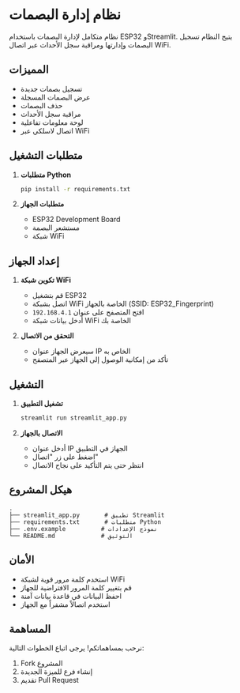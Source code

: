 # نظام إدارة البصمات

نظام متكامل لإدارة البصمات باستخدام ESP32 وStreamlit. يتيح النظام تسجيل البصمات وإدارتها ومراقبة سجل الأحداث عبر اتصال WiFi.

## المميزات

- تسجيل بصمات جديدة
- عرض البصمات المسجلة
- حذف البصمات
- مراقبة سجل الأحداث
- لوحة معلومات تفاعلية
- اتصال لاسلكي عبر WiFi

## متطلبات التشغيل

1. **متطلبات Python**
   ```bash
   pip install -r requirements.txt
   ```

2. **متطلبات الجهاز**
   - ESP32 Development Board
   - مستشعر البصمة
   - شبكة WiFi

## إعداد الجهاز

1. **تكوين شبكة WiFi**
   - قم بتشغيل ESP32
   - اتصل بشبكة WiFi الخاصة بالجهاز (SSID: ESP32_Fingerprint)
   - افتح المتصفح على عنوان `192.168.4.1`
   - أدخل بيانات شبكة WiFi الخاصة بك

2. **التحقق من الاتصال**
   - سيعرض الجهاز عنوان IP الخاص به
   - تأكد من إمكانية الوصول إلى الجهاز عبر المتصفح

## التشغيل

1. **تشغيل التطبيق**
   ```bash
   streamlit run streamlit_app.py
   ```

2. **الاتصال بالجهاز**
   - أدخل عنوان IP الجهاز في التطبيق
   - اضغط على زر "اتصال"
   - انتظر حتى يتم التأكيد على نجاح الاتصال

## هيكل المشروع
```
.
├── streamlit_app.py       # تطبيق Streamlit
├── requirements.txt       # متطلبات Python
├── .env.example          # نموذج الإعدادات
└── README.md             # التوثيق
```

## الأمان
- استخدم كلمة مرور قوية لشبكة WiFi
- قم بتغيير كلمة المرور الافتراضية للجهاز
- احفظ البيانات في قاعدة بيانات آمنة
- استخدم اتصالاً مشفراً مع الجهاز

## المساهمة
نرحب بمساهماتكم! يرجى اتباع الخطوات التالية:
1. Fork المشروع
2. إنشاء فرع للميزة الجديدة
3. تقديم Pull Request 